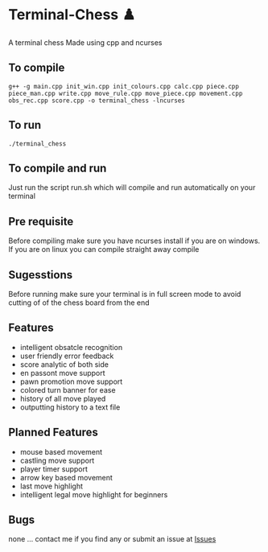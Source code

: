 <!--  Noman Mustafa Mehar
      Section : SE-Q 2021
      PF   PROJECT   2021
      ROll No : 21I -1235  -->

# Terminal-Chess :chess_pawn:

A terminal chess
Made using cpp and ncurses

## To compile 

`g++ -g main.cpp init_win.cpp init_colours.cpp calc.cpp piece.cpp piece_man.cpp write.cpp move_rule.cpp move_piece.cpp movement.cpp obs_rec.cpp score.cpp -o terminal_chess -lncurses`

## To run

`./terminal_chess`

## To compile and run 

Just run the script run.sh which will compile and run automatically on your terminal

## Pre requisite 

Before compiling make sure you have ncurses install if you are on windows. If you are on linux you can compile straight away compile 

## Sugesstions

Before running make sure your terminal is in full screen mode to avoid cutting of of the chess board from the end

## Features

- intelligent obsatcle recognition
- user friendly error feedback
- score analytic of both side
- en passont move support
- pawn promotion move support
- colored turn banner for ease
- history of all move played
- outputting history to a text file

## Planned Features

- mouse based movement
- castling move support
- player timer support
- arrow key based movement
- last move highlight
- intelligent legal move highlight for beginners

## Bugs 
 none ... contact me if you find any
 or submit an issue at [Issues](https://github.com/mnmustafa1109/terminal-chess/issues)
